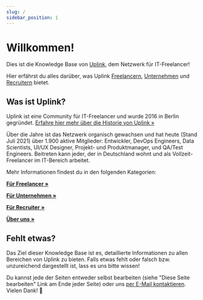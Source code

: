 ```yaml
---
slug: /
sidebar_position: 1
---
```


# Willkommen!

Dies ist die Knowledge Base von [Uplink](https://uplink.tech/), dem Netzwerk für IT-Freelancer!

Hier erfährst du alles darüber, was Uplink [Freelancern](freelancers/uplink-for-freelancers.md), [Unternehmen](companies/uplink-for-companies.md) und [Recruitern](recruiters/uplink-for-recruiters.md) bietet.

## Was ist Uplink?

Uplink ist eine Community für IT-Freelancer und wurde 2016 in Berlin gegründet.
[Erfahre hier mehr über die Historie von Uplink »](about/history.md)

Über die Jahre ist das Netzwerk organisch gewachsen und hat heute (Stand Juli 2021) über 1.900 aktive Mitglieder: Entwickler, DevOps Engineers, Data Scientists, UI/UX Designer, Projekt- und Produktmanager, und QA/Test Engineers. Beitreten kann jeder, der in Deutschland wohnt und als Vollzeit-Freelancer im IT-Bereich arbeitet.

Mehr Informationen findest du in den folgenden Kategorien:

**[Für Freelancer »](freelancers/uplink-for-freelancers.md)**

**[Für Unternehmen »](companies/uplink-for-companies.md)**

**[Für Recruiter »](recruiters/uplink-for-recruiters.md)**

**[Über uns »](about/values.md)**

## Fehlt etwas?

Das Ziel dieser Knowledge Base ist es, detaillierte Informationen zu allen Bereichen von Uplink zu bieten. Falls etwas fehlt oder falsch bzw. unzureichend dargestellt ist, lass es uns bitte wissen!

Du kannst jede der Seiten entweder selbst bearbeiten (siehe "Diese Seite bearbeiten" Link am Ende jeder Seite) oder uns [per E-Mail kontaktieren](mailto:hello@uplink.tech). Vielen Dank! 🙇
